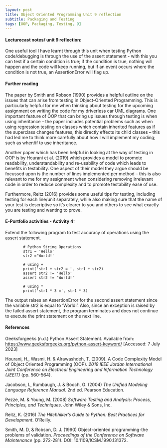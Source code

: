 ```yaml
---
layout: post
title: Object Oriented Programming Unit 9 reflection
subtitle: Packaging and Testing
tags: [OOP, Packaging, Testing, 9]
---
```


#### Lecturecast notes/ unit 9 reflection:
One useful tool I have learnt through this unit when testing Python code/debugging is through the use of the assert statement - with this you can test if a certain condition is true; if the condition is true, nothing will happen and the code will keep running, but if an event occurs where the condition is not true, an AssertionError will flag up.

#### Further reading
The paper by Smith and Robson (1990) provides a helpful outline on the issues that can arise from testing in Object-Oriented Programming. This is particularly helpful for me when thinking about testing for the upcoming assignment on writing the code for my driverless car UML diagrams. One important feature of OOP that can bring up issues through testing is when using inheritance – the paper includes potential problems such as when using regression testing on classes which contain inherited features as if the superclass changes features, this directly effects its child classes – this had led me to think more carefully about how I will implement my coding; such as when/if to use inheritance.

Another paper which has been helpful in looking at the way of testing in OOP is by Hourani et al. (2019) which provides a model to promote readability, understandability and re-usability of code which leads to benefits in testability. One aspect of their model they argue should be focussed upon is the number of lines implemented per method – this is also relevant to me for my assignment when considering removing irrelevant code in order to reduce complexity and to promote testability ease of use.

Furthermore, Reitz (2016) provides some useful tips for testing, including testing for each line/unit separately, while also making sure that the name of your test is descriptive so it’s clearer to you and others to see what exactly you are testing and wanting to prove.


#### E-Portfolio activities - Activity 4:
Extend the following program to test accuracy of operations using the assert statement.

            # Python String Operations
            str1 = 'Hello'
            str2 ='World!'

            # using +
            print('str1 + str2 = ', str1 + str2)
            assert str2 != 'Hello'
            assert str2 != 'World!'

            # using *
            print('str1 * 3 =', str1 * 3)


The output raises an AssertionError for the second assert statement since the variable str2 is equal to ‘World!’. 
Also, since an exception is raised by the failed assert statement, the program terminates and does not continue to execute the print statement on the next line.



#### References
Geeksforgeeks (n.d.) Python Assert Statement. Available from: https://www.geeksforgeeks.org/python-assert-keyword/ [Accessed: 7 July 2023]

Hourani, H., Wasmi, H. & Alrawashdeh, T. (2009). A Code Complexity Model of Object Oriented Programming (OOP). *2019 IEEE Jordan International Joint Conference on Electrical Engineering and Information Technology (JEEIT)* (pp. 560-564).

Jacobson, I., Rumbaugh, J. & Booch, G. (2004) *The Unified Modeling Language Reference Manual*. 2nd ed. Pearson Education.

Pezze, M. & Young, M. (2008) *Software Testing and Analysis: Process, Principles, and Techniques*. John Wiley & Sons, Inc.

Reitz, K. (2016) *The Hitchhiker’s Guide to Python: Best Practices for Development*. O’Reilly.

Smith, M. D, & Robson, D. J. (1990) Object-oriented programming-the problems of validation. *Proceedings of the Conference on Software Maintenance* (pp. 272-281). DOI: 10.1109/ICSM.1990.131372.
